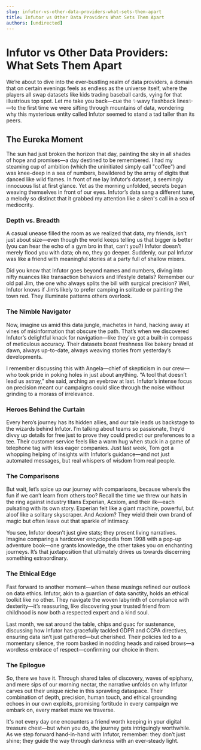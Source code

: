 ```yaml
---
slug: infutor-vs-other-data-providers-what-sets-them-apart
title: Infutor vs Other Data Providers What Sets Them Apart
authors: [undirected]
---
```



# Infutor vs Other Data Providers: What Sets Them Apart

We’re about to dive into the ever-bustling realm of data providers, a domain that on certain evenings feels as endless as the universe itself, where the players all swap datasets like kids trading baseball cards, vying for that illustrious top spot. Let me take you back—cue the ✨wavy flashback lines✨—to the first time we were sifting through mountains of data, wondering why this mysterious entity called Infutor seemed to stand a tad taller than its peers.

## The Eureka Moment

The sun had just broken the horizon that day, painting the sky in all shades of hope and promises—a day destined to be remembered. I had my steaming cup of ambition (which the uninitiated simply call "coffee") and was knee-deep in a sea of numbers, bewildered by the array of digits that danced like wild flames. In front of me lay Infutor’s dataset, a seemingly innocuous list at first glance. Yet as the morning unfolded, secrets began weaving themselves in front of our eyes. Infutor’s data sang a different tune, a melody so distinct that it grabbed my attention like a siren's call in a sea of mediocrity.

### Depth vs. Breadth

A casual unease filled the room as we realized that data, my friends, isn’t just about size—even though the world keeps telling us that bigger is better (you can hear the echo of a gym bro in that, can’t you?) Infutor doesn’t merely flood you with data; oh no, they go deeper. Suddenly, our pal Infutor was like a friend with meaningful stories at a party full of shallow mixers.

Did you know that Infutor goes beyond names and numbers, diving into nifty nuances like transaction behaviors and lifestyle details? Remember our old pal Jim, the one who always splits the bill with surgical precision? Well, Infutor knows if Jim’s likely to prefer camping in solitude or painting the town red. They illuminate patterns others overlook.

### The Nimble Navigator

Now, imagine us amid this data jungle, machetes in hand, hacking away at vines of misinformation that obscure the path. That’s when we discovered Infutor’s delightful knack for navigation—like they’ve got a built-in compass of meticulous accuracy. Their datasets boast freshness like bakery bread at dawn, always up-to-date, always weaving stories from yesterday’s developments.

I remember discussing this with Angela—chief of skepticism in our crew—who took pride in poking holes in just about anything. “A tool that doesn’t lead us astray,” she said, arching an eyebrow at last. Infutor’s intense focus on precision meant our campaigns could slice through the noise without grinding to a morass of irrelevance.

### Heroes Behind the Curtain

Every hero’s journey has its hidden allies, and our tale leads us backstage to the wizards behind Infutor. I’m talking about teams so passionate, they’d divvy up details for free just to prove they could predict our preferences to a tee. Their customer service feels like a warm hug when stuck in a game of telephone tag with less eager companies. Just last week, Tom got a whopping helping of insights with Infutor’s guidance—and not just automated messages, but real whispers of wisdom from real people.

### The Comparisons

But wait, let’s spice up our journey with comparisons, because where’s the fun if we can’t learn from others too? Recall the time we threw our hats in the ring against industry titans Experian, Acxiom, and their ilk—each pulsating with its own story. Experian felt like a giant machine, powerful, but aloof like a solitary skyscraper. And Acxiom? They wield their own brand of magic but often leave out that sparkle of intimacy.

You see, Infutor doesn’t just give stats; they present living narratives. Imagine comparing a hardcover encyclopedia from 1998 with a pop-up adventure book—one grants knowledge, the other takes you on enchanting journeys. It’s that juxtaposition that ultimately drives us towards discerning something extraordinary.

### The Ethical Edge

Fast forward to another moment—when these musings refined our outlook on data ethics. Infutor, akin to a guardian of data sanctity, holds an ethical toolkit like no other. They navigate the woven labyrinth of compliance with dexterity—it’s reassuring, like discovering your trusted friend from childhood is now both a respected expert and a kind soul.

Last month, we sat around the table, chips and guac for sustenance, discussing how Infutor has gracefully tackled GDPR and CCPA directives, ensuring data isn’t just gathered—but cherished. Their policies led to a momentary silence, the room basked in nodding heads and raised brows—a wordless embrace of respect—confirming our choice in them.

### The Epilogue

So, there we have it. Through shared tales of discovery, waves of epiphany, and mere sips of our morning nectar, the narrative unfolds on why Infutor carves out their unique niche in this sprawling dataspace. Their combination of depth, precision, human touch, and ethical grounding echoes in our own exploits, promising fortitude in every campaign we embark on, every market maze we traverse.

It's not every day one encounters a friend worth keeping in your digital treasure chest—but when you do, the journey gets intriguingly worthwhile. As we step forward hand-in-hand with Infutor, remember: they don’t just shine; they guide the way through darkness with an ever-steady light.